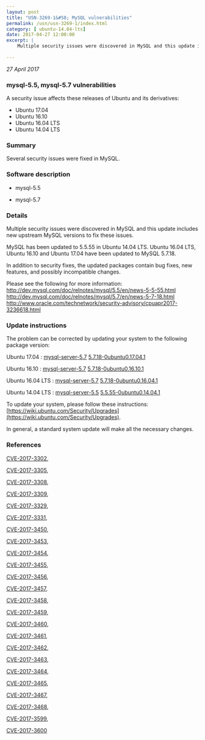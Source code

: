 ```yaml
---
layout: post
title: "USN-3269-1&#58; MySQL vulnerabilities"
permalink: /usn/usn-3269-1/index.html
category: [ ubuntu-14.04-lts]
date: 2017-04-27 12:00:00
excerpt: |
    Multiple security issues were discovered in MySQL and this update includes new upstream MySQL versions to fix these issues.
    
--- 
```

 
 

*27 April 2017*

### mysql-5.5, mysql-5.7 vulnerabilities

A security issue affects these releases of Ubuntu and its derivatives:

* Ubuntu 17.04
* Ubuntu 16.10
* Ubuntu 16.04 LTS
* Ubuntu 14.04 LTS

### Summary

Several security issues were fixed in MySQL. 

### Software description

* mysql-5.5 

* mysql-5.7 

### Details

Multiple security issues were discovered in MySQL and this update includes new upstream MySQL versions to fix these issues.

MySQL has been updated to 5.5.55 in Ubuntu 14.04 LTS. Ubuntu 16.04 LTS, Ubuntu 16.10 and Ubuntu 17.04 have been updated to MySQL 5.7.18.

In addition to security fixes, the updated packages contain bug fixes, new features, and possibly incompatible changes.

Please see the following for more information: http://dev.mysql.com/doc/relnotes/mysql/5.5/en/news-5-5-55.html http://dev.mysql.com/doc/relnotes/mysql/5.7/en/news-5-7-18.html http://www.oracle.com/technetwork/security-advisory/cpuapr2017-3236618.html 

### Update instructions

The problem can be corrected by updating your system to the following package version:

Ubuntu 17.04
 : [mysql-server-5.7](https://launchpad.net/ubuntu/+source/mysql-5.7) <span> [5.7.18-0ubuntu0.17.04.1](https://launchpad.net/ubuntu/+source/mysql-5.7/5.7.18-0ubuntu0.17.04.1) </span> 

Ubuntu 16.10
 : [mysql-server-5.7](https://launchpad.net/ubuntu/+source/mysql-5.7) <span> [5.7.18-0ubuntu0.16.10.1](https://launchpad.net/ubuntu/+source/mysql-5.7/5.7.18-0ubuntu0.16.10.1) </span> 

Ubuntu 16.04 LTS
 : [mysql-server-5.7](https://launchpad.net/ubuntu/+source/mysql-5.7) <span> [5.7.18-0ubuntu0.16.04.1](https://launchpad.net/ubuntu/+source/mysql-5.7/5.7.18-0ubuntu0.16.04.1) </span> 

Ubuntu 14.04 LTS
 : [mysql-server-5.5](https://launchpad.net/ubuntu/+source/mysql-5.5) <span> [5.5.55-0ubuntu0.14.04.1](https://launchpad.net/ubuntu/+source/mysql-5.5/5.5.55-0ubuntu0.14.04.1) </span> 

To update your system, please follow these instructions: [https://wiki.ubuntu.com/Security/Upgrades](https://wiki.ubuntu.com/Security/Upgrades).

In general, a standard system update will make all the necessary changes. 

### References

 
 [CVE-2017-3302](http://people.ubuntu.com/~ubuntu-security/cve/CVE-2017-3302), 

 [CVE-2017-3305](http://people.ubuntu.com/~ubuntu-security/cve/CVE-2017-3305), 

 [CVE-2017-3308](http://people.ubuntu.com/~ubuntu-security/cve/CVE-2017-3308), 

 [CVE-2017-3309](http://people.ubuntu.com/~ubuntu-security/cve/CVE-2017-3309), 

 [CVE-2017-3329](http://people.ubuntu.com/~ubuntu-security/cve/CVE-2017-3329), 

 [CVE-2017-3331](http://people.ubuntu.com/~ubuntu-security/cve/CVE-2017-3331), 

 [CVE-2017-3450](http://people.ubuntu.com/~ubuntu-security/cve/CVE-2017-3450), 

 [CVE-2017-3453](http://people.ubuntu.com/~ubuntu-security/cve/CVE-2017-3453), 

 [CVE-2017-3454](http://people.ubuntu.com/~ubuntu-security/cve/CVE-2017-3454), 

 [CVE-2017-3455](http://people.ubuntu.com/~ubuntu-security/cve/CVE-2017-3455), 

 [CVE-2017-3456](http://people.ubuntu.com/~ubuntu-security/cve/CVE-2017-3456), 

 [CVE-2017-3457](http://people.ubuntu.com/~ubuntu-security/cve/CVE-2017-3457), 

 [CVE-2017-3458](http://people.ubuntu.com/~ubuntu-security/cve/CVE-2017-3458), 

 [CVE-2017-3459](http://people.ubuntu.com/~ubuntu-security/cve/CVE-2017-3459), 

 [CVE-2017-3460](http://people.ubuntu.com/~ubuntu-security/cve/CVE-2017-3460), 

 [CVE-2017-3461](http://people.ubuntu.com/~ubuntu-security/cve/CVE-2017-3461), 

 [CVE-2017-3462](http://people.ubuntu.com/~ubuntu-security/cve/CVE-2017-3462), 

 [CVE-2017-3463](http://people.ubuntu.com/~ubuntu-security/cve/CVE-2017-3463), 

 [CVE-2017-3464](http://people.ubuntu.com/~ubuntu-security/cve/CVE-2017-3464), 

 [CVE-2017-3465](http://people.ubuntu.com/~ubuntu-security/cve/CVE-2017-3465), 

 [CVE-2017-3467](http://people.ubuntu.com/~ubuntu-security/cve/CVE-2017-3467), 

 [CVE-2017-3468](http://people.ubuntu.com/~ubuntu-security/cve/CVE-2017-3468), 

 [CVE-2017-3599](http://people.ubuntu.com/~ubuntu-security/cve/CVE-2017-3599), 

 [CVE-2017-3600](http://people.ubuntu.com/~ubuntu-security/cve/CVE-2017-3600)
 

